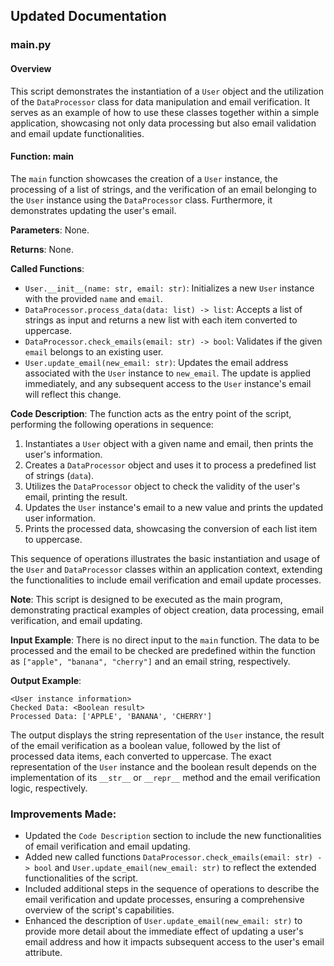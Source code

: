 ## Updated Documentation

### main.py

#### Overview
This script demonstrates the instantiation of a `User` object and the utilization of the `DataProcessor` class for data manipulation and email verification. It serves as an example of how to use these classes together within a simple application, showcasing not only data processing but also email validation and email update functionalities.

#### Function: main

The `main` function showcases the creation of a `User` instance, the processing of a list of strings, and the verification of an email belonging to the `User` instance using the `DataProcessor` class. Furthermore, it demonstrates updating the user's email.

**Parameters**: None.

**Returns**: None.

**Called Functions**:
- `User.__init__(name: str, email: str)`: Initializes a new `User` instance with the provided `name` and `email`.
- `DataProcessor.process_data(data: list) -> list`: Accepts a list of strings as input and returns a new list with each item converted to uppercase.
- `DataProcessor.check_emails(email: str) -> bool`: Validates if the given `email` belongs to an existing user.
- `User.update_email(new_email: str)`: Updates the email address associated with the `User` instance to `new_email`. The update is applied immediately, and any subsequent access to the `User` instance's email will reflect this change.

**Code Description**:
The function acts as the entry point of the script, performing the following operations in sequence:
1. Instantiates a `User` object with a given name and email, then prints the user's information.
2. Creates a `DataProcessor` object and uses it to process a predefined list of strings (`data`).
3. Utilizes the `DataProcessor` object to check the validity of the user's email, printing the result.
4. Updates the `User` instance's email to a new value and prints the updated user information.
5. Prints the processed data, showcasing the conversion of each list item to uppercase.

This sequence of operations illustrates the basic instantiation and usage of the `User` and `DataProcessor` classes within an application context, extending the functionalities to include email verification and email update processes.

**Note**: This script is designed to be executed as the main program, demonstrating practical examples of object creation, data processing, email verification, and email updating.

**Input Example**: 
There is no direct input to the `main` function. The data to be processed and the email to be checked are predefined within the function as `["apple", "banana", "cherry"]` and an email string, respectively.

**Output Example**: 
```
<User instance information>
Checked Data: <Boolean result>
Processed Data: ['APPLE', 'BANANA', 'CHERRY']
```
The output displays the string representation of the `User` instance, the result of the email verification as a boolean value, followed by the list of processed data items, each converted to uppercase. The exact representation of the `User` instance and the boolean result depends on the implementation of its `__str__` or `__repr__` method and the email verification logic, respectively.

### Improvements Made:
- Updated the `Code Description` section to include the new functionalities of email verification and email updating.
- Added new called functions `DataProcessor.check_emails(email: str) -> bool` and `User.update_email(new_email: str)` to reflect the extended functionalities of the script.
- Included additional steps in the sequence of operations to describe the email verification and update processes, ensuring a comprehensive overview of the script's capabilities.
- Enhanced the description of `User.update_email(new_email: str)` to provide more detail about the immediate effect of updating a user's email address and how it impacts subsequent access to the user's email attribute.